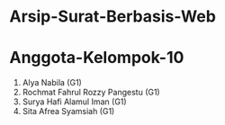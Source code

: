 # Arsip-Surat-Berbasis-Web
# Anggota-Kelompok-10
1. Alya Nabila (G1)
2. Rochmat Fahrul Rozzy Pangestu (G1)
3. Surya Hafi Alamul Iman (G1)
4. Sita Afrea Syamsiah (G1)
